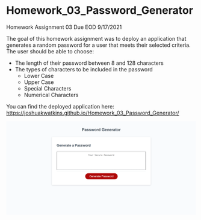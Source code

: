 # Homework_03_Password_Generator
Homework Assignment 03 Due EOD 9/17/2021

The goal of this homework assignment was to deploy an application that generates a random password for a user that meets their selected criteria. The user should be able to choose:
* The length of their password between 8 and 128 characters
* The types of characters to be included in the password
    * Lower Case
    * Upper Case
    * Special Characters
    * Numerical Characters

You can find the deployed application here: https://joshuakwatkins.github.io/Homework_03_Password_Generator/

![Screenshot of whole site](./Assets/IMG/whole-site-screenshot.png)